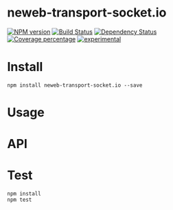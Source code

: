 # neweb-transport-socket.io



[![NPM version][npm-image]][npm-url] [![Build Status][travis-image]][travis-url] [![Dependency Status][daviddm-image]][daviddm-url] [![Coverage percentage][coveralls-image]][coveralls-url]
[![experimental](http://badges.github.io/stability-badges/dist/experimental.svg)](http://github.com/badges/stability-badges)

# Install

    npm install neweb-transport-socket.io --save

# Usage



# API



# Test

    npm install
    npm test

[npm-image]: https://badge.fury.io/js/neweb-transport-socket.io.svg
[npm-url]: https://npmjs.org/package/neweb-transport-socket.io
[travis-image]: https://travis-ci.org/newebio/neweb-transport-socket.io.svg?branch=master
[travis-url]: https://travis-ci.org/newebio/neweb-transport-socket.io
[daviddm-image]: https://david-dm.org/newebio/neweb-transport-socket.io.svg?theme=shields.io
[daviddm-url]: https://david-dm.org/newebio/neweb-transport-socket.io
[coveralls-image]: https://coveralls.io/repos/newebio/neweb-transport-socket.io/badge.svg
[coveralls-url]: https://coveralls.io/r/newebio/neweb-transport-socket.io